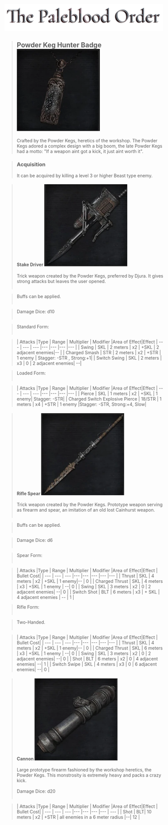 <link rel="stylesheet" href="../assets/css/weaponspage.css">
<a id= "logo" href="https://fellipepombo.github.io/BloodandBeastsTTRPG/">
  <img src="../assets/images/logo.png">
</a>


>## Powder Keg Hunter Badge ![Powder Keg Hunter Badge](../assets/images/weapons/badges/powderkeghunter.png)
>Crafted by the Powder Kegs, heretics of the workshop. The Powder Kegs adored a complex design with a big boom, the late Powder Kegs had a motto: "If a weapon aint got a kick, it just aint worth it".

>### Acquisition
>It can be acquired by killing a level 3 or higher Beast type enemy.

>#### Stake Driver ![Stake Driver](../assets/images/weapons/powderkeghunter/stakedriver.png)
>Trick weapon created by the Powder Kegs, preferred by Djura. It gives strong attacks but leaves the user opened.<br><br>

>Buffs can be applied. <br><br>

>Damage Dice: d10  <br><br>

>Standard Form: <br><br>

>| Attacks |Type  | Range | Multiplier | Modifier |Area of Effect|Effect
| --- | --- | --- |--- |--- |--- |--- |
| Swing | SKL | 2 meters | x2 | +SKL | 2 adjacent enemies|-- |
| Charged Smash | STR | 2 meters | x2 | +STR | 1 enemy | Stagger: -STR , Strong:+1|
| Switch Swing | SKL | 2 meters | x3 | 0 | 2 adjacent enemies| --|

>Loaded Form: <br><br>

>| Attacks |Type  | Range | Multiplier | Modifier |Area of Effect|Effect
| --- | --- | --- |--- |--- |--- |--- |
| Pierce | SKL | 1 meters | x2 | +SKL | 1 enemy| Stagger: -STR|
| Charged Switch Explosive Pierce | 18/STR | 1 meters | x4 | +STR | 1 enemy |Stagger: -STR, Strong:+4, Slow|

>#### Rifle Spear ![Rifle Spear](../assets/images/weapons/powderkeghunter/riflespear.png)
>Trick weapon created by the Powder Kegs. Prototype weapon serving as firearm and spear, an imitation of an old lost Cainhurst weapon.<br><br>

>Buffs can be applied. <br><br>

>Damage Dice: d6  <br><br>

>Spear Form: <br><br>

>| Attacks |Type  | Range | Multiplier | Modifier |Area of Effect|Effect | Bullet Cost|
| --- | --- | --- |--- |--- |--- |--- |--- |
| Thrust | SKL | 4 meters | x2 | +SKL | 1 enemy|-- | 0 |
| Charged Thrust | SKL | 4 meters | x3 | +SKL | 1 enemy | --| 0 |
| Swing | SKL | 3 meters | x2 | 0 | 2 adjacent enemies| --| 0 |
| Switch Shot | BLT | 6 meters | x3 | + SKL | 4 adjacent enemies | -- | 1 | 

>Rifle Form: <br><br>

>Two-Handed. <br><br>

>| Attacks |Type  | Range | Multiplier | Modifier |Area of Effect|Effect | Bullet Cost|
| --- | --- | --- |--- |--- |--- |--- |--- |
| Thrust | SKL | 4 meters | x2 | +SKL | 1 enemy|-- | 0 |
| Charged Thrust | SKL | 6 meters | x3 | +SKL | 1 enemy | --| 0 |
| Swing | SKL | 3 meters | x2 | 0 | 2 adjacent enemies| --| 0 |
| Shot | BLT | 6 meters | x2 | 0 | 4 adjacent enemies| --| 1 |
| Switch Swipe | SKL | 4 meters | x3 | 0 | 6 adjacent enemies| --| 0 |


>#### Cannon ![Cannon](../assets/images/weapons/powderkeghunter/cannon.png)
>Large prototype firearm fashioned by the workshop heretics, the Powder Kegs. This monstrosity is extremely heavy and packs a crazy kick. <br><br>
>Damage Dice: d20  <br><br>


>| Attacks |Type  | Range | Multiplier | Modifier |Area of Effect|Effect | Bullet Cost|
| --- | --- | --- |--- |--- |--- |--- | --- |
| Shot | BLT| 10 meters | x2 | +STR | all enemies in a 6 meter radius |--| 12 |